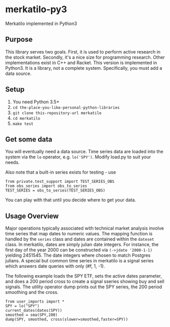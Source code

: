 # merkatilo-py3
Merkatilo implemented in Python3

## Purpose

This library serves two goals.  First, it is used to perform active research in the stock market.  Secondly, it's a
nice size for programming research.  Other implementations exist in C++ and Racket. This version is implemented in Python3.  It is a library, not a complete system.  Specifically, you must add a data source.

## Setup

1) You need Python 3.5+
2) ``cd the-place-you-like-personal-python-libraries``
3) ``git clone this-repository-url merkatilo``
4) ``cd merkatilo``
5) ``make test``

## Get some data

You will eventually need a data source.  Time series data are loaded into the system via the ``lo`` operator, e.g. ``lo('SPY')``.  Modify load.py to suit your needs.

Also note that a built-in series exists for testing - use 

```
from private.test_support import TEST_SERIES_OBS
from obs_series import obs_to_series
TEST_SERIES = obs_to_series(TEST_SERIES_OBS)
```
You can play with that until you decide where to get your data.  

## Usage Overview

Major operations typically associated with technical market analysis involve time series that map dates to numeric values.  The mapping function is handled by the ```series``` class and dates are contained within the ```dateset``` class.  In merkatilo, dates are simply julian date integers.  For instance, the first day of the year 2000 can be constructed via ``(->jdate '2000-1-1)`` yielding 2451545.  The date integers where chosen to match Postgres julians.  A special but common time series in merkatilo is a signal series which answers date queries with only (#f, 1, -1).  

The following example loads the SPY ETF, sets the active dates parameter, and does a 200 period cross to create a signal sseries showing buy and sell signals.  The utility operator dump prints out the SPY series, the 200 period smoothing and the cross.

```
from user_imports import *
SPY = lo("SPY")
current_dates(dates(SPY))
smoothed = sma(SPY,200)
dump(SPY, smoothed, cross(slower=smoothed,faster=SPY))

```



  







